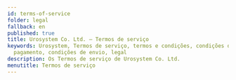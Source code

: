 ```yaml
---
id: terms-of-service
folder: legal
fallback: en
published: true
title: Urosystem Co. Ltd. – Termos de serviço
keywords: Urosystem, Termos de serviço, termos e condições, condições de
  pagamento, condições de envio, legal
description: Os Termos de serviço de Urosystem Co. Ltd.
menutitle: Termos de serviço
---
```

